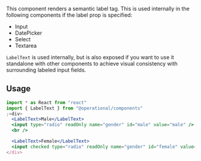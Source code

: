 This component renders a semantic label tag. This is used internally in the following components if the label prop is specified:

- Input
- DatePicker
- Select
- Textarea

`LabelText` is used internally, but is also exposed if you want to use it standalone with other components to achieve visual consistency with surrounding labeled input fields.

## Usage

```jsx
import * as React from "react"
import { LabelText } from "@operational/components"
;<div>
  <LabelText>Male</LabelText>
  <input type="radio" readOnly name="gender" id="male" value="male" />
  <br />

  <LabelText>Female</LabelText>
  <input checked type="radio" readOnly name="gender" id="female" value="female" />
</div>
```
